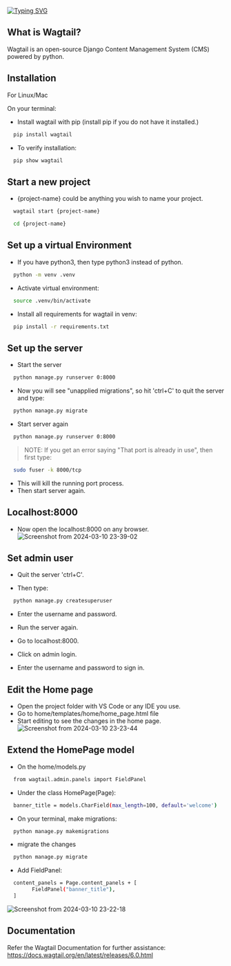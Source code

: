 [![Typing SVG](https://readme-typing-svg.demolab.com/?lines=Learn+Wagtail;Beginner+Friendly;Follow+README.md+for+steps)](https://git.io/typing-svg)

## What is Wagtail?
Wagtail is an open-source Django Content Management System (CMS) powered by python.

## Installation

For Linux/Mac

On your terminal:

- Install wagtail with pip (install pip if you do not have it installed.)
```bash
  pip install wagtail
```
- To verify installation:
```bash
  pip show wagtail
```

## Start a new project

- {project-name} could be anything you wish to name your project.
```bash
  wagtail start {project-name}
```

```bash
  cd {project-name}
```

## Set up a virtual Environment

- If you have python3, then type python3  instead of python.
```bash
  python -m venv .venv
```

- Activate virtual environment:
```bash
  source .venv/bin/activate
```

- Install all requirements for wagtail in venv:
```bash
  pip install -r requirements.txt
```

## Set up the server

- Start the server
```bash
  python manage.py runserver 0:8000
```

- Now you will see "unapplied migrations", so hit 'ctrl+C' to quit the server and type:
```bash
  python manage.py migrate
```

- Start server again
```bash
  python manage.py runserver 0:8000
```

> NOTE: If you get an error saying "That port is already in use", then first type:
```bash
  sudo fuser -k 8000/tcp
```
- This will kill the running port process.
- Then start server again.

## Localhost:8000

- Now open the localhost:8000 on any browser.
![Screenshot from 2024-03-10 23-39-02](https://github.com/uzayr-iqbal-hamid/learn-wagtail/assets/134723279/6b4cc37b-e720-4f47-a9e3-a0b632a489a5)


## Set admin user

- Quit the server 'ctrl+C'.

- Then type:
```bash
  python manage.py createsuperuser
```
- Enter the username and password.

- Run the server again.

- Go to localhost:8000.

- Click on admin login.

- Enter the username and password to sign in.

## Edit the Home page

- Open the project folder with VS Code or any IDE you use.
- Go to home/templates/home/home_page.html file
- Start editing to see the changes in the home page.
![Screenshot from 2024-03-10 23-23-44](https://github.com/uzayr-iqbal-hamid/learn-wagtail/assets/134723279/0b1e2bb9-f42e-4505-a6b2-8063b6ef71a1)


## Extend the HomePage model

- On the home/models.py
```bash
  from wagtail.admin.panels import FieldPanel
```

- Under the class HomePage(Page):
```bash
  banner_title = models.CharField(max_length=100, default='welcome')
```

- On your terminal, make migrations:
```bash
  python manage.py makemigrations
```
- migrate the changes
```bash
  python manage.py migrate
```
- Add FieldPanel:
```bash
  content_panels = Page.content_panels + [
        FieldPanel("banner_title"),
  ]
```
![Screenshot from 2024-03-10 23-22-18](https://github.com/uzayr-iqbal-hamid/learn-wagtail/assets/134723279/bd20d3c0-da87-4035-87bf-e2ee1d6d682d)

## Documentation

Refer the Wagtail Documentation for further assistance: https://docs.wagtail.org/en/latest/releases/6.0.html
